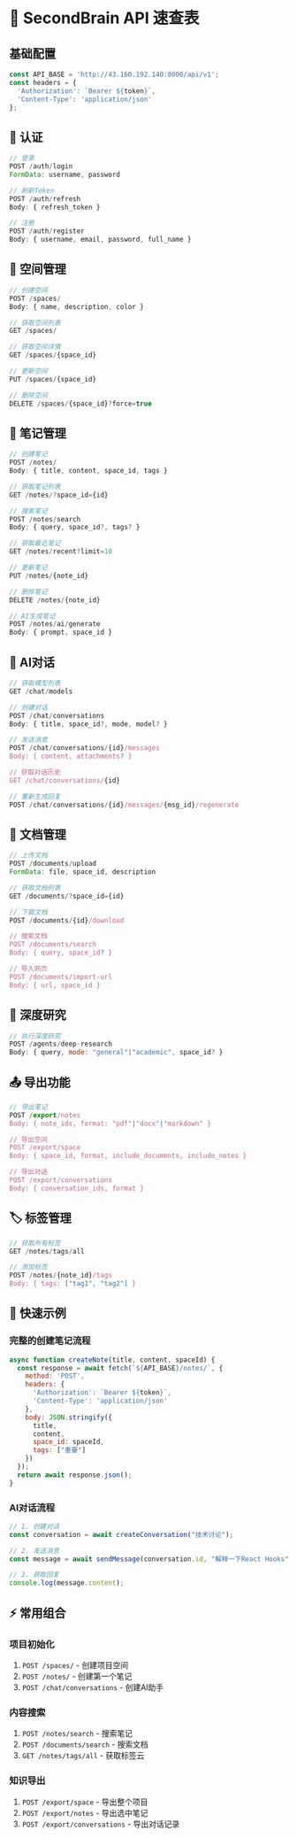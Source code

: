 # 🚀 SecondBrain API 速查表

## 基础配置
```javascript
const API_BASE = 'http://43.160.192.140:8000/api/v1';
const headers = {
  'Authorization': `Bearer ${token}`,
  'Content-Type': 'application/json'
};
```

## 🔐 认证
```javascript
// 登录
POST /auth/login
FormData: username, password

// 刷新Token  
POST /auth/refresh
Body: { refresh_token }

// 注册
POST /auth/register
Body: { username, email, password, full_name }
```

## 📁 空间管理
```javascript
// 创建空间
POST /spaces/
Body: { name, description, color }

// 获取空间列表
GET /spaces/

// 获取空间详情
GET /spaces/{space_id}

// 更新空间
PUT /spaces/{space_id}

// 删除空间
DELETE /spaces/{space_id}?force=true
```

## 📝 笔记管理
```javascript
// 创建笔记
POST /notes/
Body: { title, content, space_id, tags }

// 获取笔记列表
GET /notes/?space_id={id}

// 搜索笔记
POST /notes/search
Body: { query, space_id?, tags? }

// 获取最近笔记
GET /notes/recent?limit=10

// 更新笔记
PUT /notes/{note_id}

// 删除笔记
DELETE /notes/{note_id}

// AI生成笔记
POST /notes/ai/generate
Body: { prompt, space_id }
```

## 💬 AI对话
```javascript
// 获取模型列表
GET /chat/models

// 创建对话
POST /chat/conversations
Body: { title, space_id?, mode, model? }

// 发送消息
POST /chat/conversations/{id}/messages
Body: { content, attachments? }

// 获取对话历史
GET /chat/conversations/{id}

// 重新生成回复
POST /chat/conversations/{id}/messages/{msg_id}/regenerate
```

## 📄 文档管理
```javascript
// 上传文档
POST /documents/upload
FormData: file, space_id, description

// 获取文档列表
GET /documents/?space_id={id}

// 下载文档
POST /documents/{id}/download

// 搜索文档
POST /documents/search
Body: { query, space_id? }

// 导入网页
POST /documents/import-url
Body: { url, space_id }
```

## 🔬 深度研究
```javascript
// 执行深度研究
POST /agents/deep-research
Body: { query, mode: "general"|"academic", space_id? }
```

## 📤 导出功能
```javascript
// 导出笔记
POST /export/notes
Body: { note_ids, format: "pdf"|"docx"|"markdown" }

// 导出空间
POST /export/space
Body: { space_id, format, include_documents, include_notes }

// 导出对话
POST /export/conversations
Body: { conversation_ids, format }
```

## 🏷️ 标签管理
```javascript
// 获取所有标签
GET /notes/tags/all

// 添加标签
POST /notes/{note_id}/tags
Body: { tags: ["tag1", "tag2"] }
```

## 📌 快速示例

### 完整的创建笔记流程
```javascript
async function createNote(title, content, spaceId) {
  const response = await fetch(`${API_BASE}/notes/`, {
    method: 'POST',
    headers: {
      'Authorization': `Bearer ${token}`,
      'Content-Type': 'application/json'
    },
    body: JSON.stringify({
      title,
      content,
      space_id: spaceId,
      tags: ["重要"]
    })
  });
  return await response.json();
}
```

### AI对话流程
```javascript
// 1. 创建对话
const conversation = await createConversation("技术讨论");

// 2. 发送消息
const message = await sendMessage(conversation.id, "解释一下React Hooks");

// 3. 获取回复
console.log(message.content);
```

## ⚡ 常用组合

### 项目初始化
1. `POST /spaces/` - 创建项目空间
2. `POST /notes/` - 创建第一个笔记
3. `POST /chat/conversations` - 创建AI助手

### 内容搜索
1. `POST /notes/search` - 搜索笔记
2. `POST /documents/search` - 搜索文档
3. `GET /notes/tags/all` - 获取标签云

### 知识导出
1. `POST /export/space` - 导出整个项目
2. `POST /export/notes` - 导出选中笔记
3. `POST /export/conversations` - 导出对话记录
